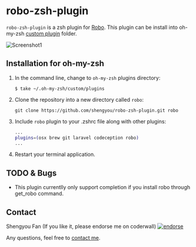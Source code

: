 # robo-zsh-plugin

`robo-zsh-plugin` is a zsh plugin for
[Robo](http://codegyre.github.io/Robo/). This plugin can be install into oh-my-zsh [custom plugin](https://github.com/robbyrussell/oh-my-zsh#customization) folder.

![Screenshot1](https://raw.github.com/shengyou/robo-zsh-plugin/master/images/robo.gif)

## Installation for oh-my-zsh

1. In the command line, change to `oh-my-zsh` plugins directory:

    ```console
    $ take ~/.oh-my-zsh/custom/plugins
    ```

2. Clone the repository into a new directory called `robo`:

    ```console
    git clone https://github.com/shengyou/robo-zsh-plugin.git robo
    ```

3. Include `robo` plugin to your .zshrc file along with other plugins:

    ```zsh
    ...
    plugins=(osx brew git laravel codeception robo)
    ...
    ```

4. Restart your terminal application.

## TODO & Bugs

* This plugin currentlly only support completion if you install robo through get_robo command.

## Contact
Shengyou Fan (If you like it, please endorse me on coderwall) [![endorse](https://api.coderwall.com/shengyou/endorsecount.png)](https://coderwall.com/shengyou)

Any questions, feel free to [contact me](http://twitter.com/shengyou).